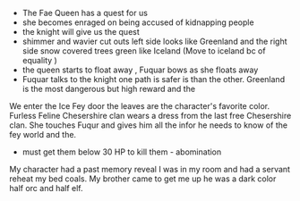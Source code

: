 - The Fae Queen has a quest for us
- she becomes enraged on being accused of kidnapping people
- the knight will give us the quest 
- shimmer and wavier cut outs left side looks like Greenland and the right side snow covered trees green like Iceland (Move to iceland bc of equality )
- the queen starts to float away , Fuquar bows as she floats away
- Fuquar talks to the knight one path is safer is than the other. Greenland is the most dangerous but high reward and the 

We enter the Ice Fey door the leaves are the character's favorite color. 
Furless Feline Chesershire clan wears a dress from the last free Chesershire clan. She touches Fuqur and gives him all the infor he needs to know of the fey world and the.
- must get them below 30 HP to kill them - abomination

My character had a past memory reveal
I was in my room and had a servant reheat my bed coals. 
My brother came to get me up he was a dark color half orc and half elf.


